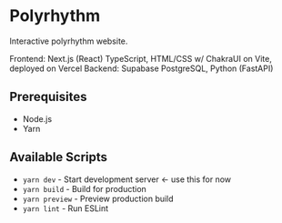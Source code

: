 

# Polyrhythm

Interactive polyrhythm website.

Frontend: Next.js (React) TypeScript, HTML/CSS w/ ChakraUI on Vite, deployed on Vercel
Backend: Supabase PostgreSQL, Python (FastAPI)

## Prerequisites

- Node.js
- Yarn

## Available Scripts

- `yarn dev` - Start development server $\leftarrow$ use this for now
- `yarn build` - Build for production
- `yarn preview` - Preview production build
- `yarn lint` - Run ESLint
